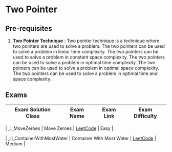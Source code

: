 # Two Pointer

## Pre-requisites

1. **Two Pointer Technique** : Two pointer technique is a technique where two pointers are used to solve a problem. The two pointers can be used to solve a problem in linear time complexity. The two pointers can be used to solve a problem in constant space complexity. The two pointers can be used to solve a problem in optimal time complexity. The two pointers can be used to solve a problem in optimal space complexity. The two pointers can be used to solve a problem in optimal time and space complexity.

## Exams

<!-- create markdown table with following columns -->

<!-- 1. Exam Solution Class
1. Exam Name
2. Exam Link
3. Exam Difficulty -->

<!-- Note to add prefix _I_ or _II_ or _III_ for exam solution class name III means hard, II means medium, I means easy-->

| Exam Solution Class| Exam Name | Exam Link | Exam Difficulty |
| --- | --- | --- | --- |
<!-- 283 -->
| _I_MoveZeroes | Move Zeroes | [LeetCode](https://leetcode.com/problems/move-zeroes/) | Easy |
<!-- 11 II -->
| _II_ContainerWithMostWater | Container With Most Water | [LeetCode](https://leetcode.com/problems/container-with-most-water/) | Medium |
